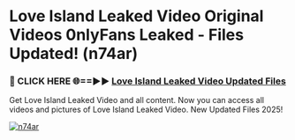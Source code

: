 # Love Island Leaked Video Original Videos 0nlyFans Leaked - Files Updated! (n74ar)

<h3>🔴 CLICK HERE 🌐==►► <a href="https://tinyurl.com/2wckxsce" rel="nofollow">Love Island Leaked Video Updated Files</a></h3>

Get Love Island Leaked Video and all content. Now you can access all videos and pictures of Love Island Leaked Video. New Updated Files 2025!

[![n74ar](https://i.imgur.com/AFduVYN.gif)](https://tinyurl.com/2wckxsce)
